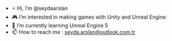 - ⭐ Hi, I’m @seydaarslan
- 🎮 I’m interested in making games with Unity and Unreal Engine
- 🌱 I’m currently learning Unreal Engine 5
- 📫 How to reach me : seyda.arslan@outlook.com.tr


<!---
seydaarslan/seydaarslan is a ✨ special ✨ repository because its `README.md` (this file) appears on your GitHub profile.
You can click the Preview link to take a look at your changes.
--->
